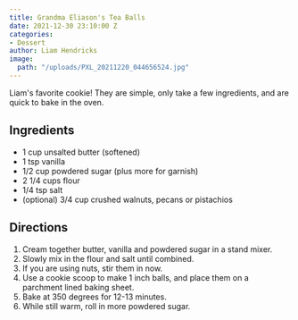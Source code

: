 ```yaml
---
title: Grandma Eliason's Tea Balls
date: 2021-12-30 23:10:00 Z
categories:
- Dessert
author: Liam Hendricks
image:
  path: "/uploads/PXL_20211220_044656524.jpg"
---
```


Liam's favorite cookie! They are simple, only take a few ingredients, and are quick to bake in the oven. 

## Ingredients

* 1 cup unsalted butter (softened)
* 1 tsp vanilla
* 1/2 cup powdered sugar (plus more for garnish)
* 2 1/4 cups flour
* 1/4 tsp salt
* (optional) 3/4 cup crushed walnuts, pecans or pistachios

## Directions

1. Cream together butter, vanilla and powdered sugar in a stand mixer.
2. Slowly mix in the flour and salt until combined.
3. If you are using nuts, stir them in now.
4. Use a cookie scoop to make 1 inch balls, and place them on a parchment lined baking sheet.
5. Bake at 350 degrees for 12-13 minutes.
6. While still warm, roll in more powdered sugar.
